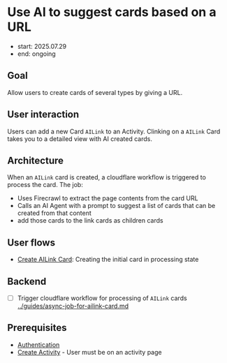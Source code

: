 # Use AI to suggest cards based on a URL

- start: 2025.07.29
- end: ongoing

## Goal

Allow users to create cards of several types by giving a URL.

## User interaction

Users can add a new Card `AILink` to an Activity.
Clinking on a `AILink` Card takes you to a detailed view with AI created cards.

## Architecture

When an `AILink` card is created, a cloudflare workflow is triggered to process the card.
The job:
   - Uses Firecrawl to extract the page contents from the card URL
   - Calls an AI Agent with a prompt to suggest a list of cards that can be created from that content
   - add those cards to the link cards as children cards

## User flows

- [Create AILink Card](../flows/create-card-ailink.md): Creating the initial card in processing state

## Backend

- [ ] Trigger cloudflare workflow for processing of `AILink` cards [../guides/async-job-for-ailink-card.md](../guides/async-job-for-ailink-card.md)

## Prerequisites

- [Authentication](authentication.md)
- [Create Activity](create-activity.md) - User must be on an activity page